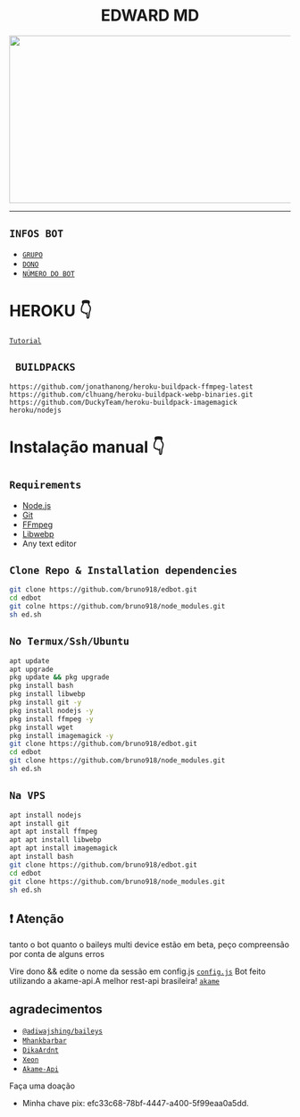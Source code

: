 <h1 align="center">EDWARD MD<br></h1>
<p align="center">
  <img src="https://i.ytimg.com/vi/yTFC7GzdY9U/maxresdefault.jpg" width="540" height="300" />
</p>

<p align="center">

</p>


------



## ```INFOS BOT```

- [`GRUPO`](https://chat.whatsapp.com/HYj9wu5Jrv6CROxyeQbHoS)
- [`DONO`](wa.me/5555933005901)
- [`NÚMERO DO BOT`](wa.me/14502314093)

# HEROKU 👇

[`Tutorial`](https://raw.githubusercontent.com/bruno918/Ed-dependencias/main/Heroku)

## ` BUILDPACKS`

```
https://github.com/jonathanong/heroku-buildpack-ffmpeg-latest
https://github.com/clhuang/heroku-buildpack-webp-binaries.git
https://github.com/DuckyTeam/heroku-buildpack-imagemagick
heroku/nodejs
```

# Instalação manual 👇
## `Requirements`
* [Node.js](https://nodejs.org/en/)
* [Git](https://git-scm.com/downloads)
* [FFmpeg](https://github.com/BtbN/FFmpeg-Builds/releases/download/autobuild-2020-12-08-13-03/ffmpeg-n4.3.1-26-gca55240b8c-win64-gpl-4.3.zip)
* [Libwebp](https://developers.google.com/speed/webp/download)
* Any text editor

## `Clone Repo & Installation dependencies`
```bash
git clone https://github.com/bruno918/edbot.git
cd edbot
git colne https://github.com/bruno918/node_modules.git
sh ed.sh
```
## `No Termux/Ssh/Ubuntu`
```bash
apt update
apt upgrade
pkg update && pkg upgrade
pkg install bash
pkg install libwebp
pkg install git -y
pkg install nodejs -y 
pkg install ffmpeg -y 
pkg install wget
pkg install imagemagick -y
git clone https://github.com/bruno918/edbot.git
cd edbot
git clone https://github.com/bruno918/node_modules.git
sh ed.sh

```
## `Na VPS`
```bash
apt install nodejs 
apt install git 
apt apt install ffmpeg 
apt apt install libwebp 
apt apt install imagemagick
apt install bash
git clone https://github.com/bruno918/edbot.git
cd edbot
git clone https://github.com/bruno918/node_modules.git
sh ed.sh
```

## ❗ Atenção
tanto o bot quanto o baileys multi device estão em beta, peço compreensão por conta de alguns erros

Vire dono &&  edite o nome da sessão em config.js [`config.js`](https://github.com/bruno918/edbot/blob/main/settings.js)
Bot feito utilizando a akame-api.A melhor rest-api brasileira! [`akame`](https://akame-api.herokuapp.com/)


## agradecimentos 
* [`@adiwajshing/baileys`](https://github.com/adiwajshing/baileys)
* [`Mhankbarbar`](https://github.com/MhankBarBar)
* [`DikaArdnt`](https://github.com/DikaArdnt)
* [`Xeon`](https://github.com/DGXeon/CheemsBot-MD2)
* [`Akame-Api`](https://akame-api.herokuapp.com/)

Faça uma doação
* Minha chave pix:  efc33c68-78bf-4447-a400-5f99eaa0a5dd.


